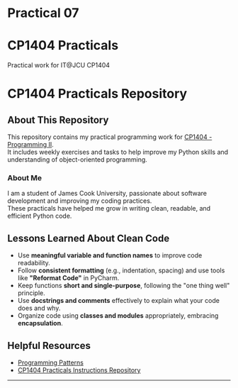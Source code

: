 # Practical 07
# CP1404 Practicals
Practical work for IT@JCU CP1404
# CP1404 Practicals Repository

## About This Repository

This repository contains my practical programming work for [CP1404 - Programming II](https://github.com/CP1404).  
It includes weekly exercises and tasks to help improve my Python skills and understanding of object-oriented programming.

### About Me

I am a student of James Cook University, passionate about software development and improving my coding practices.  
These practicals have helped me grow in writing clean, readable, and efficient Python code.

##  Lessons Learned About Clean Code

- Use **meaningful variable and function names** to improve code readability.
- Follow **consistent formatting** (e.g., indentation, spacing) and use tools like **"Reformat Code"** in PyCharm.
- Keep functions **short and single-purpose**, following the "one thing well" principle.
- Use **docstrings and comments** effectively to explain what your code does and why.
- Organize code using **classes and modules** appropriately, embracing **encapsulation**.

##  Helpful Resources

- [Programming Patterns](https://github.com/CP1404/Starter/wiki/Programming-Patterns)
- [CP1404 Practicals Instructions Repository](https://github.com/CP1404/Practicals)

---